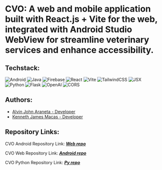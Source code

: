 # CVO: A web and mobile application built with React.js + Vite for the web, integrated with Android Studio WebView for streamline veterinary services and enhance accessibility.

## Techstack:

![Android](https://img.shields.io/badge/Android-Java-green)
![Java](https://img.shields.io/badge/Java-17-red)
![Firebase](https://img.shields.io/badge/Firebase-Database-orange)
![React](https://img.shields.io/badge/React-18.x-blue)
![Vite](https://img.shields.io/badge/Vite-4.x-purple)
![TailwindCSS](https://img.shields.io/badge/TailwindCSS-3.x-cyan)
![JSX](https://img.shields.io/badge/JSX-Syntax-lightblue)
![Python](https://img.shields.io/badge/Python-3.x-blue)
![Flask](https://img.shields.io/badge/Flask-2.0+-black)
![OpenAI](https://img.shields.io/badge/OpenAI-GPT--4o-orange)
![CORS](https://img.shields.io/badge/CORS-Enabled-green)

## Authors: 
- [Alvin John Araneta -  Developer](https://github.com/ajiwnl)
- [Kenneth James Macas - Developer](https://github.com/soliken1)

## Repository Links:
CVO Android Repository Link: ***[Web repo](https://github.com/soliken1/CVO-App)***

CVO Web Repository Link: ***[Android repo](https://github.com/ajiwnl/CVO-Android)***

CVO Python Repository Link: ***[Py repo](https://github.com/ajiwnl/CVO-faq)***
